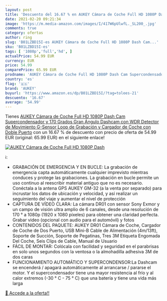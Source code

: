```yaml
---
layout: post
title: 'Descuento del 16.67 % en AUKEY Cámara de Coche Full HD 1080P Dash'
date: 2021-02-20 09:21:34
image: 'https://m.media-amazon.com/images/I/417W6pUlwfL._SL200_.jpg'
comments: true
category: ofertas
author: ring
slug: 'B01LZBD15I-es AUKEY Cámara de Coche Full HD 1080P Dash Cam...'
sku: 'B01LZBD15I-es'
tags: [ '1080p','full','hd', ]
actualPrice: 54.99 EUR
currency: EUR
price: 54.99
comparePrice: 65.99 EUR
prodname: 'AUKEY Cámara de Coche Full HD 1080P Dash Cam Supercondensador y 170 Grados Gran Ángulo Dashcam con WDR   Detector de Movimiento  G-Sensor  Loop de Grabación y Cargador de Coche con Doble Puerto'
country: 'es'
flag: '🇪🇸'
brand: 'AUKEY'
buyurl: 'https://www.amazon.es/dp/B01LZBD15I/?tag=tolees-21'
descuento: '16.67'
average: '54.99'
---
```


Tienes [AUKEY Cámara de Coche Full HD 1080P Dash Cam Supercondensador y 170 Grados Gran Ángulo Dashcam con WDR   Detector de Movimiento  G-Sensor  Loop de Grabación y Cargador de Coche con Doble Puerto](https://www.amazon.es/dp/B01LZBD15I/?tag=tolees-21) con un 16.67 % de descuento con precio de oferta de 54.99 EUR (original: 65.99 EUR) en el siguiente enlace!

[![AUKEY Cámara de Coche Full HD 1080P Dash](https://m.media-amazon.com/images/I/417W6pUlwfL._SL200_.jpg)](https://www.amazon.es/dp/B01LZBD15I/?tag=tolees-21)

ℹ️:

- GRABACIÓN DE EMERGENCIA Y EN BUCLE: La grabación de emergencia capta automáticamente cualquier imprevisto mientras conduces y protege las grabaciones. La grabación en bucle permite un uso continuo al reescribir material antiguo que no es necesario. Conéctala a la antena GPS AUKEY GM-32 (a la venta por separado) para incrustar los datos de ubicación y velocidad, y así realizar un seguimiento del viaje y aumentar el nivel de protección
- CAPTURA DE VÍDEO CLARA: La cámara DR01 con sensor Sony Exmor y un campo de visión ultra amplio de 6 canales, desde una resolución de 170 ° a 1080p (1920 x 1080 píxeles) para obtener una claridad perfecta. Grabar video (opcional con audio para el automóvil) y fotos
- CONTENIDOS DEL PAQUETE: AUKEY DR01 Cámara de Coche, Cargador de Coche de Dos Puerto, USB Mini-B Cable de Alimentación (4m/13ft), Soporte de Succión, Soporte de Pegatinas, Tres 3M Etiqueta Engomada Del Coche, Seis Clips de Cable, Manual de Usuario
- FÁCIL DE MONTAR: Colócala con facilidad y seguridad en el parabrisas en solo unos segundos con la ventosa o la almohadilla adhesiva 3M de dos caras
- FUNCIONAMIENTO AUTOMÁTICO Y SUPERCONDENSOR:La Dashcam se encenderá / apagará automáticamente al arrancarse / pararse el motor. Y el supercondensador tiene una mayor resistencia al frío y al calor extremos (-30 ° C - 75 ° C) que una batería y tiene una vida más larga

[🛒 Accede a la oferta!!](https://www.amazon.es/dp/B01LZBD15I/?tag=tolees-21)
